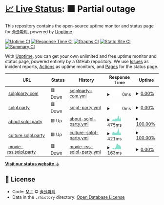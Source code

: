 # [📈 Live Status](https://status.solpl.party): <!--live status--> **🟧 Partial outage**

This repository contains the open-source uptime monitor and status page for [솔플파티](https://about.solpl.party), powered by [Upptime](https://github.com/upptime/upptime).

[![Uptime CI](https://github.com/koj-co/upptime/workflows/Uptime%20CI/badge.svg)](https://github.com/koj-co/upptime/actions?query=workflow%3A%22Uptime+CI%22)
[![Response Time CI](https://github.com/koj-co/upptime/workflows/Response%20Time%20CI/badge.svg)](https://github.com/koj-co/upptime/actions?query=workflow%3A%22Response+Time+CI%22)
[![Graphs CI](https://github.com/koj-co/upptime/workflows/Graphs%20CI/badge.svg)](https://github.com/koj-co/upptime/actions?query=workflow%3A%22Graphs+CI%22)
[![Static Site CI](https://github.com/koj-co/upptime/workflows/Static%20Site%20CI/badge.svg)](https://github.com/koj-co/upptime/actions?query=workflow%3A%22Static+Site+CI%22)
[![Summary CI](https://github.com/koj-co/upptime/workflows/Summary%20CI/badge.svg)](https://github.com/koj-co/upptime/actions?query=workflow%3A%22Summary+CI%22)

With [Upptime](https://upptime.js.org), you can get your own unlimited and free uptime monitor and status page, powered entirely by a GitHub repository. We use [Issues](https://github.com/solplparty/upptime/issues) as incident reports, [Actions](https://github.com/solplparty/upptime/actions) as uptime monitors, and [Pages](https://status.solpl.party) for the status page.

<!--start: status pages-->
<!-- This summary is generated by Upptime (https://github.com/upptime/upptime) -->
<!-- Do not edit this manually, your changes will be overwritten -->
<!-- prettier-ignore -->
| URL | Status | History | Response Time | Uptime |
| --- | ------ | ------- | ------------- | ------ |
| <img alt="" src="https://icons.duckduckgo.com/ip3/solplparty.com.ico" height="13"> [solplparty.com](https://solplparty.com) | 🟥 Down | [solplparty-com.yml](https://github.com/SOLPLPARTY/upptime/commits/HEAD/history/solplparty-com.yml) | <details><summary><img alt="Response time graph" src="./graphs/solplparty-com/response-time-week.png" height="20"> 0ms</summary><br><a href="https://status.solpl.party/history/solplparty-com"><img alt="Response time 379" src="https://img.shields.io/endpoint?url=https%3A%2F%2Fraw.githubusercontent.com%2FSOLPLPARTY%2Fupptime%2FHEAD%2Fapi%2Fsolplparty-com%2Fresponse-time.json"></a><br><a href="https://status.solpl.party/history/solplparty-com"><img alt="24-hour response time 0" src="https://img.shields.io/endpoint?url=https%3A%2F%2Fraw.githubusercontent.com%2FSOLPLPARTY%2Fupptime%2FHEAD%2Fapi%2Fsolplparty-com%2Fresponse-time-day.json"></a><br><a href="https://status.solpl.party/history/solplparty-com"><img alt="7-day response time 0" src="https://img.shields.io/endpoint?url=https%3A%2F%2Fraw.githubusercontent.com%2FSOLPLPARTY%2Fupptime%2FHEAD%2Fapi%2Fsolplparty-com%2Fresponse-time-week.json"></a><br><a href="https://status.solpl.party/history/solplparty-com"><img alt="30-day response time 0" src="https://img.shields.io/endpoint?url=https%3A%2F%2Fraw.githubusercontent.com%2FSOLPLPARTY%2Fupptime%2FHEAD%2Fapi%2Fsolplparty-com%2Fresponse-time-month.json"></a><br><a href="https://status.solpl.party/history/solplparty-com"><img alt="1-year response time 425" src="https://img.shields.io/endpoint?url=https%3A%2F%2Fraw.githubusercontent.com%2FSOLPLPARTY%2Fupptime%2FHEAD%2Fapi%2Fsolplparty-com%2Fresponse-time-year.json"></a></details> | <details><summary><a href="https://status.solpl.party/history/solplparty-com">0.00%</a></summary><a href="https://status.solpl.party/history/solplparty-com"><img alt="All-time uptime 88.23%" src="https://img.shields.io/endpoint?url=https%3A%2F%2Fraw.githubusercontent.com%2FSOLPLPARTY%2Fupptime%2FHEAD%2Fapi%2Fsolplparty-com%2Fuptime.json"></a><br><a href="https://status.solpl.party/history/solplparty-com"><img alt="24-hour uptime 0.00%" src="https://img.shields.io/endpoint?url=https%3A%2F%2Fraw.githubusercontent.com%2FSOLPLPARTY%2Fupptime%2FHEAD%2Fapi%2Fsolplparty-com%2Fuptime-day.json"></a><br><a href="https://status.solpl.party/history/solplparty-com"><img alt="7-day uptime 0.00%" src="https://img.shields.io/endpoint?url=https%3A%2F%2Fraw.githubusercontent.com%2FSOLPLPARTY%2Fupptime%2FHEAD%2Fapi%2Fsolplparty-com%2Fuptime-week.json"></a><br><a href="https://status.solpl.party/history/solplparty-com"><img alt="30-day uptime 0.00%" src="https://img.shields.io/endpoint?url=https%3A%2F%2Fraw.githubusercontent.com%2FSOLPLPARTY%2Fupptime%2FHEAD%2Fapi%2Fsolplparty-com%2Fuptime-month.json"></a><br><a href="https://status.solpl.party/history/solplparty-com"><img alt="1-year uptime 73.28%" src="https://img.shields.io/endpoint?url=https%3A%2F%2Fraw.githubusercontent.com%2FSOLPLPARTY%2Fupptime%2FHEAD%2Fapi%2Fsolplparty-com%2Fuptime-year.json"></a></details>
| <img alt="" src="https://icons.duckduckgo.com/ip3/solpl.party.ico" height="13"> [solpl.party](https://solpl.party) | 🟥 Down | [solpl-party.yml](https://github.com/SOLPLPARTY/upptime/commits/HEAD/history/solpl-party.yml) | <details><summary><img alt="Response time graph" src="./graphs/solpl-party/response-time-week.png" height="20"> 0ms</summary><br><a href="https://status.solpl.party/history/solpl-party"><img alt="Response time 268" src="https://img.shields.io/endpoint?url=https%3A%2F%2Fraw.githubusercontent.com%2FSOLPLPARTY%2Fupptime%2FHEAD%2Fapi%2Fsolpl-party%2Fresponse-time.json"></a><br><a href="https://status.solpl.party/history/solpl-party"><img alt="24-hour response time 0" src="https://img.shields.io/endpoint?url=https%3A%2F%2Fraw.githubusercontent.com%2FSOLPLPARTY%2Fupptime%2FHEAD%2Fapi%2Fsolpl-party%2Fresponse-time-day.json"></a><br><a href="https://status.solpl.party/history/solpl-party"><img alt="7-day response time 0" src="https://img.shields.io/endpoint?url=https%3A%2F%2Fraw.githubusercontent.com%2FSOLPLPARTY%2Fupptime%2FHEAD%2Fapi%2Fsolpl-party%2Fresponse-time-week.json"></a><br><a href="https://status.solpl.party/history/solpl-party"><img alt="30-day response time 0" src="https://img.shields.io/endpoint?url=https%3A%2F%2Fraw.githubusercontent.com%2FSOLPLPARTY%2Fupptime%2FHEAD%2Fapi%2Fsolpl-party%2Fresponse-time-month.json"></a><br><a href="https://status.solpl.party/history/solpl-party"><img alt="1-year response time 291" src="https://img.shields.io/endpoint?url=https%3A%2F%2Fraw.githubusercontent.com%2FSOLPLPARTY%2Fupptime%2FHEAD%2Fapi%2Fsolpl-party%2Fresponse-time-year.json"></a></details> | <details><summary><a href="https://status.solpl.party/history/solpl-party">0.00%</a></summary><a href="https://status.solpl.party/history/solpl-party"><img alt="All-time uptime 88.22%" src="https://img.shields.io/endpoint?url=https%3A%2F%2Fraw.githubusercontent.com%2FSOLPLPARTY%2Fupptime%2FHEAD%2Fapi%2Fsolpl-party%2Fuptime.json"></a><br><a href="https://status.solpl.party/history/solpl-party"><img alt="24-hour uptime 0.00%" src="https://img.shields.io/endpoint?url=https%3A%2F%2Fraw.githubusercontent.com%2FSOLPLPARTY%2Fupptime%2FHEAD%2Fapi%2Fsolpl-party%2Fuptime-day.json"></a><br><a href="https://status.solpl.party/history/solpl-party"><img alt="7-day uptime 0.00%" src="https://img.shields.io/endpoint?url=https%3A%2F%2Fraw.githubusercontent.com%2FSOLPLPARTY%2Fupptime%2FHEAD%2Fapi%2Fsolpl-party%2Fuptime-week.json"></a><br><a href="https://status.solpl.party/history/solpl-party"><img alt="30-day uptime 0.00%" src="https://img.shields.io/endpoint?url=https%3A%2F%2Fraw.githubusercontent.com%2FSOLPLPARTY%2Fupptime%2FHEAD%2Fapi%2Fsolpl-party%2Fuptime-month.json"></a><br><a href="https://status.solpl.party/history/solpl-party"><img alt="1-year uptime 73.28%" src="https://img.shields.io/endpoint?url=https%3A%2F%2Fraw.githubusercontent.com%2FSOLPLPARTY%2Fupptime%2FHEAD%2Fapi%2Fsolpl-party%2Fuptime-year.json"></a></details>
| <img alt="" src="https://icons.duckduckgo.com/ip3/about.solpl.party.ico" height="13"> [about.solpl.party](https://about.solpl.party) | 🟩 Up | [about-solpl-party.yml](https://github.com/SOLPLPARTY/upptime/commits/HEAD/history/about-solpl-party.yml) | <details><summary><img alt="Response time graph" src="./graphs/about-solpl-party/response-time-week.png" height="20"> 475ms</summary><br><a href="https://status.solpl.party/history/about-solpl-party"><img alt="Response time 439" src="https://img.shields.io/endpoint?url=https%3A%2F%2Fraw.githubusercontent.com%2FSOLPLPARTY%2Fupptime%2FHEAD%2Fapi%2Fabout-solpl-party%2Fresponse-time.json"></a><br><a href="https://status.solpl.party/history/about-solpl-party"><img alt="24-hour response time 548" src="https://img.shields.io/endpoint?url=https%3A%2F%2Fraw.githubusercontent.com%2FSOLPLPARTY%2Fupptime%2FHEAD%2Fapi%2Fabout-solpl-party%2Fresponse-time-day.json"></a><br><a href="https://status.solpl.party/history/about-solpl-party"><img alt="7-day response time 475" src="https://img.shields.io/endpoint?url=https%3A%2F%2Fraw.githubusercontent.com%2FSOLPLPARTY%2Fupptime%2FHEAD%2Fapi%2Fabout-solpl-party%2Fresponse-time-week.json"></a><br><a href="https://status.solpl.party/history/about-solpl-party"><img alt="30-day response time 455" src="https://img.shields.io/endpoint?url=https%3A%2F%2Fraw.githubusercontent.com%2FSOLPLPARTY%2Fupptime%2FHEAD%2Fapi%2Fabout-solpl-party%2Fresponse-time-month.json"></a><br><a href="https://status.solpl.party/history/about-solpl-party"><img alt="1-year response time 430" src="https://img.shields.io/endpoint?url=https%3A%2F%2Fraw.githubusercontent.com%2FSOLPLPARTY%2Fupptime%2FHEAD%2Fapi%2Fabout-solpl-party%2Fresponse-time-year.json"></a></details> | <details><summary><a href="https://status.solpl.party/history/about-solpl-party">100.00%</a></summary><a href="https://status.solpl.party/history/about-solpl-party"><img alt="All-time uptime 99.93%" src="https://img.shields.io/endpoint?url=https%3A%2F%2Fraw.githubusercontent.com%2FSOLPLPARTY%2Fupptime%2FHEAD%2Fapi%2Fabout-solpl-party%2Fuptime.json"></a><br><a href="https://status.solpl.party/history/about-solpl-party"><img alt="24-hour uptime 100.00%" src="https://img.shields.io/endpoint?url=https%3A%2F%2Fraw.githubusercontent.com%2FSOLPLPARTY%2Fupptime%2FHEAD%2Fapi%2Fabout-solpl-party%2Fuptime-day.json"></a><br><a href="https://status.solpl.party/history/about-solpl-party"><img alt="7-day uptime 100.00%" src="https://img.shields.io/endpoint?url=https%3A%2F%2Fraw.githubusercontent.com%2FSOLPLPARTY%2Fupptime%2FHEAD%2Fapi%2Fabout-solpl-party%2Fuptime-week.json"></a><br><a href="https://status.solpl.party/history/about-solpl-party"><img alt="30-day uptime 100.00%" src="https://img.shields.io/endpoint?url=https%3A%2F%2Fraw.githubusercontent.com%2FSOLPLPARTY%2Fupptime%2FHEAD%2Fapi%2Fabout-solpl-party%2Fuptime-month.json"></a><br><a href="https://status.solpl.party/history/about-solpl-party"><img alt="1-year uptime 99.91%" src="https://img.shields.io/endpoint?url=https%3A%2F%2Fraw.githubusercontent.com%2FSOLPLPARTY%2Fupptime%2FHEAD%2Fapi%2Fabout-solpl-party%2Fuptime-year.json"></a></details>
| <img alt="" src="https://icons.duckduckgo.com/ip3/culture.solpl.party.ico" height="13"> [culture.solpl.party](https://culture.solpl.party) | 🟩 Up | [culture-solpl-party.yml](https://github.com/SOLPLPARTY/upptime/commits/HEAD/history/culture-solpl-party.yml) | <details><summary><img alt="Response time graph" src="./graphs/culture-solpl-party/response-time-week.png" height="20"> 421ms</summary><br><a href="https://status.solpl.party/history/culture-solpl-party"><img alt="Response time 464" src="https://img.shields.io/endpoint?url=https%3A%2F%2Fraw.githubusercontent.com%2FSOLPLPARTY%2Fupptime%2FHEAD%2Fapi%2Fculture-solpl-party%2Fresponse-time.json"></a><br><a href="https://status.solpl.party/history/culture-solpl-party"><img alt="24-hour response time 317" src="https://img.shields.io/endpoint?url=https%3A%2F%2Fraw.githubusercontent.com%2FSOLPLPARTY%2Fupptime%2FHEAD%2Fapi%2Fculture-solpl-party%2Fresponse-time-day.json"></a><br><a href="https://status.solpl.party/history/culture-solpl-party"><img alt="7-day response time 421" src="https://img.shields.io/endpoint?url=https%3A%2F%2Fraw.githubusercontent.com%2FSOLPLPARTY%2Fupptime%2FHEAD%2Fapi%2Fculture-solpl-party%2Fresponse-time-week.json"></a><br><a href="https://status.solpl.party/history/culture-solpl-party"><img alt="30-day response time 360" src="https://img.shields.io/endpoint?url=https%3A%2F%2Fraw.githubusercontent.com%2FSOLPLPARTY%2Fupptime%2FHEAD%2Fapi%2Fculture-solpl-party%2Fresponse-time-month.json"></a><br><a href="https://status.solpl.party/history/culture-solpl-party"><img alt="1-year response time 398" src="https://img.shields.io/endpoint?url=https%3A%2F%2Fraw.githubusercontent.com%2FSOLPLPARTY%2Fupptime%2FHEAD%2Fapi%2Fculture-solpl-party%2Fresponse-time-year.json"></a></details> | <details><summary><a href="https://status.solpl.party/history/culture-solpl-party">100.00%</a></summary><a href="https://status.solpl.party/history/culture-solpl-party"><img alt="All-time uptime 99.95%" src="https://img.shields.io/endpoint?url=https%3A%2F%2Fraw.githubusercontent.com%2FSOLPLPARTY%2Fupptime%2FHEAD%2Fapi%2Fculture-solpl-party%2Fuptime.json"></a><br><a href="https://status.solpl.party/history/culture-solpl-party"><img alt="24-hour uptime 100.00%" src="https://img.shields.io/endpoint?url=https%3A%2F%2Fraw.githubusercontent.com%2FSOLPLPARTY%2Fupptime%2FHEAD%2Fapi%2Fculture-solpl-party%2Fuptime-day.json"></a><br><a href="https://status.solpl.party/history/culture-solpl-party"><img alt="7-day uptime 100.00%" src="https://img.shields.io/endpoint?url=https%3A%2F%2Fraw.githubusercontent.com%2FSOLPLPARTY%2Fupptime%2FHEAD%2Fapi%2Fculture-solpl-party%2Fuptime-week.json"></a><br><a href="https://status.solpl.party/history/culture-solpl-party"><img alt="30-day uptime 100.00%" src="https://img.shields.io/endpoint?url=https%3A%2F%2Fraw.githubusercontent.com%2FSOLPLPARTY%2Fupptime%2FHEAD%2Fapi%2Fculture-solpl-party%2Fuptime-month.json"></a><br><a href="https://status.solpl.party/history/culture-solpl-party"><img alt="1-year uptime 99.95%" src="https://img.shields.io/endpoint?url=https%3A%2F%2Fraw.githubusercontent.com%2FSOLPLPARTY%2Fupptime%2FHEAD%2Fapi%2Fculture-solpl-party%2Fuptime-year.json"></a></details>
| <img alt="" src="https://icons.duckduckgo.com/ip3/movie-rss.solpl.party.ico" height="13"> [movie-rss.solpl.party](https://movie-rss.solpl.party) | 🟥 Down | [movie-rss-solpl-party.yml](https://github.com/SOLPLPARTY/upptime/commits/HEAD/history/movie-rss-solpl-party.yml) | <details><summary><img alt="Response time graph" src="./graphs/movie-rss-solpl-party/response-time-week.png" height="20"> 163ms</summary><br><a href="https://status.solpl.party/history/movie-rss-solpl-party"><img alt="Response time 192" src="https://img.shields.io/endpoint?url=https%3A%2F%2Fraw.githubusercontent.com%2FSOLPLPARTY%2Fupptime%2FHEAD%2Fapi%2Fmovie-rss-solpl-party%2Fresponse-time.json"></a><br><a href="https://status.solpl.party/history/movie-rss-solpl-party"><img alt="24-hour response time 98" src="https://img.shields.io/endpoint?url=https%3A%2F%2Fraw.githubusercontent.com%2FSOLPLPARTY%2Fupptime%2FHEAD%2Fapi%2Fmovie-rss-solpl-party%2Fresponse-time-day.json"></a><br><a href="https://status.solpl.party/history/movie-rss-solpl-party"><img alt="7-day response time 163" src="https://img.shields.io/endpoint?url=https%3A%2F%2Fraw.githubusercontent.com%2FSOLPLPARTY%2Fupptime%2FHEAD%2Fapi%2Fmovie-rss-solpl-party%2Fresponse-time-week.json"></a><br><a href="https://status.solpl.party/history/movie-rss-solpl-party"><img alt="30-day response time 186" src="https://img.shields.io/endpoint?url=https%3A%2F%2Fraw.githubusercontent.com%2FSOLPLPARTY%2Fupptime%2FHEAD%2Fapi%2Fmovie-rss-solpl-party%2Fresponse-time-month.json"></a><br><a href="https://status.solpl.party/history/movie-rss-solpl-party"><img alt="1-year response time 197" src="https://img.shields.io/endpoint?url=https%3A%2F%2Fraw.githubusercontent.com%2FSOLPLPARTY%2Fupptime%2FHEAD%2Fapi%2Fmovie-rss-solpl-party%2Fresponse-time-year.json"></a></details> | <details><summary><a href="https://status.solpl.party/history/movie-rss-solpl-party">0.00%</a></summary><a href="https://status.solpl.party/history/movie-rss-solpl-party"><img alt="All-time uptime 32.86%" src="https://img.shields.io/endpoint?url=https%3A%2F%2Fraw.githubusercontent.com%2FSOLPLPARTY%2Fupptime%2FHEAD%2Fapi%2Fmovie-rss-solpl-party%2Fuptime.json"></a><br><a href="https://status.solpl.party/history/movie-rss-solpl-party"><img alt="24-hour uptime 0.00%" src="https://img.shields.io/endpoint?url=https%3A%2F%2Fraw.githubusercontent.com%2FSOLPLPARTY%2Fupptime%2FHEAD%2Fapi%2Fmovie-rss-solpl-party%2Fuptime-day.json"></a><br><a href="https://status.solpl.party/history/movie-rss-solpl-party"><img alt="7-day uptime 0.00%" src="https://img.shields.io/endpoint?url=https%3A%2F%2Fraw.githubusercontent.com%2FSOLPLPARTY%2Fupptime%2FHEAD%2Fapi%2Fmovie-rss-solpl-party%2Fuptime-week.json"></a><br><a href="https://status.solpl.party/history/movie-rss-solpl-party"><img alt="30-day uptime 0.00%" src="https://img.shields.io/endpoint?url=https%3A%2F%2Fraw.githubusercontent.com%2FSOLPLPARTY%2Fupptime%2FHEAD%2Fapi%2Fmovie-rss-solpl-party%2Fuptime-month.json"></a><br><a href="https://status.solpl.party/history/movie-rss-solpl-party"><img alt="1-year uptime 2.89%" src="https://img.shields.io/endpoint?url=https%3A%2F%2Fraw.githubusercontent.com%2FSOLPLPARTY%2Fupptime%2FHEAD%2Fapi%2Fmovie-rss-solpl-party%2Fuptime-year.json"></a></details>

<!--end: status pages-->

[**Visit our status website →**](https://status.solpl.party)

## 📄 License

- Code: [MIT](./LICENSE) © [솔플파티](https://about.solpl.party)
- Data in the `./history` directory: [Open Database License](https://opendatacommons.org/licenses/odbl/1-0/)
